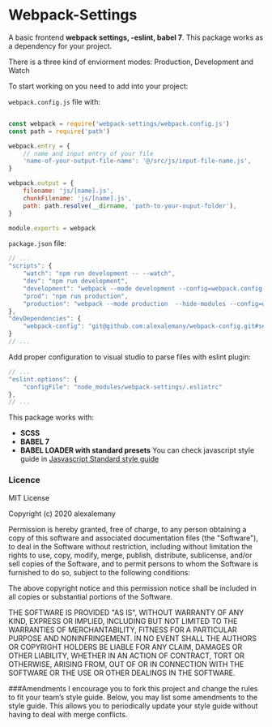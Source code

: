# Webpack-Settings
A basic frontend **webpack settings, -eslint, babel 7**. This package works as a dependency for your project.

There is a three kind of enviorment modes: Production, Development and Watch

To start working on you need to add into your project:

`webpack.config.js` file with:
```javascript

const webpack = require('webpack-settings/webpack.config.js')
const path = require('path')

webpack.entry = {
	// name and input entry of your file
	'name-of-your-output-file-name': '@/src/js/input-file-name.js',
}

webpack.output = {
	filename: 'js/[name].js',
	chunkFilename: 'js/[name].js',
	path: path.resolve(__dirname, 'path-to-your-ouput-folder'),
}

module.exports = webpack
```

`package.json` file:
```javascript
// ...
"scripts": {
	"watch": "npm run development -- --watch",
	"dev": "npm run development",
	"development": "webpack --mode development --config=webpack.config.js --display-error-details",
	"prod": "npm run production",
	"production": "webpack --mode production  --hide-modules --config=webpack.config.js"
},
"devDependencies": {
    "webpack-config": "git@github.com:alexalemany/webpack-config.git#semver:~v1.x.x"
}
// ...
```

Add proper configuration to visual studio to parse files with eslint plugin:

```javascript
// ...
"eslint.options": {
    "configFile": "node_modules/webpack-settings/.eslintrc"
},
// ...
```

This package works with:
- **SCSS**
- **BABEL 7**
- **BABEL LOADER with standard presets**
You can check javascript style guide in [Jasvascript Standard style guide](https://standardjs.com/)

### Licence
MIT License

Copyright (c) 2020 alexalemany

Permission is hereby granted, free of charge, to any person obtaining a copy
of this software and associated documentation files (the "Software"), to deal
in the Software without restriction, including without limitation the rights
to use, copy, modify, merge, publish, distribute, sublicense, and/or sell
copies of the Software, and to permit persons to whom the Software is
furnished to do so, subject to the following conditions:

The above copyright notice and this permission notice shall be included in all
copies or substantial portions of the Software.

THE SOFTWARE IS PROVIDED "AS IS", WITHOUT WARRANTY OF ANY KIND, EXPRESS OR
IMPLIED, INCLUDING BUT NOT LIMITED TO THE WARRANTIES OF MERCHANTABILITY,
FITNESS FOR A PARTICULAR PURPOSE AND NONINFRINGEMENT. IN NO EVENT SHALL THE
AUTHORS OR COPYRIGHT HOLDERS BE LIABLE FOR ANY CLAIM, DAMAGES OR OTHER
LIABILITY, WHETHER IN AN ACTION OF CONTRACT, TORT OR OTHERWISE, ARISING FROM,
OUT OF OR IN CONNECTION WITH THE SOFTWARE OR THE USE OR OTHER DEALINGS IN THE
SOFTWARE.


###Amendments
I encourage you to fork this project and change the rules to fit your team’s style guide. Below, you may list some amendments to the style guide. This allows you to periodically update your style guide without having to deal with merge conflicts.

